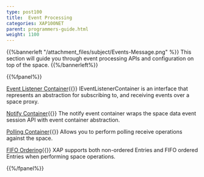 ```yaml
---
type: post100
title:  Event Processing
categories: XAP100NET
parent: programmers-guide.html
weight: 1100
---
```




{{%bannerleft "/attachment_files/subject/Events-Message.png" %}}
This section will guide you through event processing APIs and configuration on top of the space.
{{%/bannerleft%}}





{{%fpanel%}}

[Event Listener Container](./event-listener-container.html){{<wbr>}}
IEventListenerContainer is an interface that represents an abstraction for subscribing to, and receiving events over a space proxy.

[Notify Container](./notify-container.html){{<wbr>}}
The notify event container wraps the space data event session API with event container abstraction.

[Polling Container](./polling-container.html){{<wbr>}}
Allows you to perform polling receive operations against the space.

[FIFO Ordering](./fifo-overview.html){{<wbr>}}
XAP supports both non-ordered Entries and FIFO ordered Entries when performing space operations.

{{%/fpanel%}}



